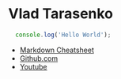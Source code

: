 # Vlad Tarasenko

```javascript
  console.log('Hello World');
```
* [Markdown Cheatsheet](https://github.com/adam-p/markdown-here/wiki/Markdown-Cheatsheet#links)
* [Github.com](https://github.com)
* [Youtube](https://www.youtube.com/)
